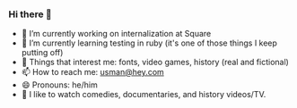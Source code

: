 ### Hi there 👋

- 🔭 I’m currently working on internalization at Square
- 🌱 I’m currently learning testing in ruby (it's one of those things I keep putting off)
- 💬 Things that interest me: fonts, video games, history (real and fictional)
- 📫 How to reach me: usman@hey.com
- 😄 Pronouns: he/him
- 🎥 I like to watch comedies, documentaries, and history videos/TV.

<!--
**usmanity/usmanity** is a ✨ _special_ ✨ repository because its `README.md` (this file) appears on your GitHub profile.

Here are some ideas to get you started:
- ⚡ Fun fact: 
-->
